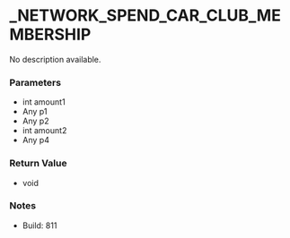 # _NETWORK_SPEND_CAR_CLUB_MEMBERSHIP

No description available.

### Parameters
* int amount1
* Any p1
* Any p2
* int amount2
* Any p4

### Return Value
* void

### Notes
* Build: 811

